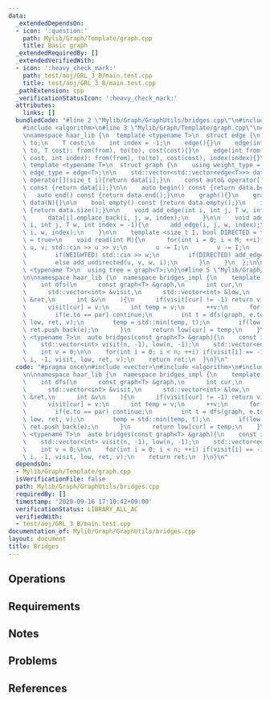 ```yaml
---
data:
  _extendedDependsOn:
  - icon: ':question:'
    path: Mylib/Graph/Template/graph.cpp
    title: Basic graph
  _extendedRequiredBy: []
  _extendedVerifiedWith:
  - icon: ':heavy_check_mark:'
    path: test/aoj/GRL_3_B/main.test.cpp
    title: test/aoj/GRL_3_B/main.test.cpp
  _pathExtension: cpp
  _verificationStatusIcon: ':heavy_check_mark:'
  attributes:
    links: []
  bundledCode: "#line 2 \"Mylib/Graph/GraphUtils/bridges.cpp\"\n#include <vector>\n\
    #include <algorithm>\n#line 3 \"Mylib/Graph/Template/graph.cpp\"\n#include <iostream>\n\
    \nnamespace haar_lib {\n  template <typename T>\n  struct edge {\n    int from,\
    \ to;\n    T cost;\n    int index = -1;\n    edge(){}\n    edge(int from, int\
    \ to, T cost): from(from), to(to), cost(cost){}\n    edge(int from, int to, T\
    \ cost, int index): from(from), to(to), cost(cost), index(index){}\n  };\n\n \
    \ template <typename T>\n  struct graph {\n    using weight_type = T;\n    using\
    \ edge_type = edge<T>;\n\n    std::vector<std::vector<edge<T>>> data;\n\n    auto&\
    \ operator[](size_t i){return data[i];}\n    const auto& operator[](size_t i)\
    \ const {return data[i];}\n\n    auto begin() const {return data.begin();}\n \
    \   auto end() const {return data.end();}\n\n    graph(){}\n    graph(int N):\
    \ data(N){}\n\n    bool empty() const {return data.empty();}\n    int size() const\
    \ {return data.size();}\n\n    void add_edge(int i, int j, T w, int index = -1){\n\
    \      data[i].emplace_back(i, j, w, index);\n    }\n\n    void add_undirected(int\
    \ i, int j, T w, int index = -1){\n      add_edge(i, j, w, index);\n      add_edge(j,\
    \ i, w, index);\n    }\n\n    template <size_t I, bool DIRECTED = true, bool WEIGHTED\
    \ = true>\n    void read(int M){\n      for(int i = 0; i < M; ++i){\n        int\
    \ u, v; std::cin >> u >> v;\n        u -= I;\n        v -= I;\n        T w = 1;\n\
    \        if(WEIGHTED) std::cin >> w;\n        if(DIRECTED) add_edge(u, v, w, i);\n\
    \        else add_undirected(u, v, w, i);\n      }\n    }\n  };\n\n  template\
    \ <typename T>\n  using tree = graph<T>;\n}\n#line 5 \"Mylib/Graph/GraphUtils/bridges.cpp\"\
    \n\nnamespace haar_lib {\n  namespace bridges_impl {\n    template <typename T>\n\
    \    int dfs(\n      const graph<T> &graph,\n      int cur,\n      int par,\n\
    \      std::vector<int> &visit,\n      std::vector<int> &low,\n      std::vector<edge<T>>\
    \ &ret,\n      int &v\n    ){\n      if(visit[cur] != -1) return visit[cur];\n\
    \      visit[cur] = v;\n      int temp = v;\n      ++v;\n      for(auto &e : graph[cur]){\n\
    \        if(e.to == par) continue;\n        int t = dfs(graph, e.to, cur, visit,\
    \ low, ret, v);\n        temp = std::min(temp, t);\n        if(low[e.to] > visit[cur])\
    \ ret.push_back(e);\n      }\n      return low[cur] = temp;\n    }\n  }\n\n  template\
    \ <typename T>\n  auto bridges(const graph<T> &graph){\n    const int n = graph.size();\n\
    \    std::vector<int> visit(n, -1), low(n, -1);\n    std::vector<edge<T>> ret;\n\
    \    int v = 0;\n\n    for(int i = 0; i < n; ++i) if(visit[i] == -1) bridges_impl::dfs(graph,\
    \ i, -1, visit, low, ret, v);\n    return ret;\n  }\n}\n"
  code: "#pragma once\n#include <vector>\n#include <algorithm>\n#include \"Mylib/Graph/Template/graph.cpp\"\
    \n\nnamespace haar_lib {\n  namespace bridges_impl {\n    template <typename T>\n\
    \    int dfs(\n      const graph<T> &graph,\n      int cur,\n      int par,\n\
    \      std::vector<int> &visit,\n      std::vector<int> &low,\n      std::vector<edge<T>>\
    \ &ret,\n      int &v\n    ){\n      if(visit[cur] != -1) return visit[cur];\n\
    \      visit[cur] = v;\n      int temp = v;\n      ++v;\n      for(auto &e : graph[cur]){\n\
    \        if(e.to == par) continue;\n        int t = dfs(graph, e.to, cur, visit,\
    \ low, ret, v);\n        temp = std::min(temp, t);\n        if(low[e.to] > visit[cur])\
    \ ret.push_back(e);\n      }\n      return low[cur] = temp;\n    }\n  }\n\n  template\
    \ <typename T>\n  auto bridges(const graph<T> &graph){\n    const int n = graph.size();\n\
    \    std::vector<int> visit(n, -1), low(n, -1);\n    std::vector<edge<T>> ret;\n\
    \    int v = 0;\n\n    for(int i = 0; i < n; ++i) if(visit[i] == -1) bridges_impl::dfs(graph,\
    \ i, -1, visit, low, ret, v);\n    return ret;\n  }\n}\n"
  dependsOn:
  - Mylib/Graph/Template/graph.cpp
  isVerificationFile: false
  path: Mylib/Graph/GraphUtils/bridges.cpp
  requiredBy: []
  timestamp: '2020-09-16 17:10:42+09:00'
  verificationStatus: LIBRARY_ALL_AC
  verifiedWith:
  - test/aoj/GRL_3_B/main.test.cpp
documentation_of: Mylib/Graph/GraphUtils/bridges.cpp
layout: document
title: Bridges
---
```


## Operations

## Requirements

## Notes

## Problems

## References
